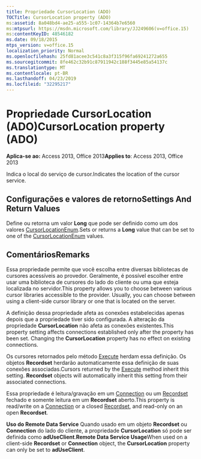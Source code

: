 ```yaml
---
title: Propriedade CursorLocation (ADO)
TOCTitle: CursorLocation property (ADO)
ms:assetid: 8a048bd4-ae25-a555-1c07-14364b7e6560
ms:mtpsurl: https://msdn.microsoft.com/library/JJ249606(v=office.15)
ms:contentKeyID: 48546182
ms.date: 09/18/2015
mtps_version: v=office.15
localization_priority: Normal
ms.openlocfilehash: 25fd81acee3c541c8a3f315f96fa69241272a655
ms.sourcegitcommit: 8fe462c32b91c87911942c188f3445e85a54137c
ms.translationtype: MT
ms.contentlocale: pt-BR
ms.lasthandoff: 04/23/2019
ms.locfileid: "32295217"
---
```

# <a name="cursorlocation-property-ado"></a><span data-ttu-id="5e189-102">Propriedade CursorLocation (ADO)</span><span class="sxs-lookup"><span data-stu-id="5e189-102">CursorLocation property (ADO)</span></span>


<span data-ttu-id="5e189-103">**Aplica-se ao:** Access 2013, Office 2013</span><span class="sxs-lookup"><span data-stu-id="5e189-103">**Applies to**: Access 2013, Office 2013</span></span>

<span data-ttu-id="5e189-104">Indica o local do serviço de cursor.</span><span class="sxs-lookup"><span data-stu-id="5e189-104">Indicates the location of the cursor service.</span></span>

## <a name="settings-and-return-values"></a><span data-ttu-id="5e189-105">Configurações e valores de retorno</span><span class="sxs-lookup"><span data-stu-id="5e189-105">Settings And Return Values</span></span>

<span data-ttu-id="5e189-106">Define ou retorna um valor **Long** que pode ser definido como um dos valores [CursorLocationEnum](cursorlocationenum.md).</span><span class="sxs-lookup"><span data-stu-id="5e189-106">Sets or returns a **Long** value that can be set to one of the [CursorLocationEnum](cursorlocationenum.md) values.</span></span>

## <a name="remarks"></a><span data-ttu-id="5e189-107">Comentários</span><span class="sxs-lookup"><span data-stu-id="5e189-107">Remarks</span></span>

<span data-ttu-id="5e189-p101">Essa propriedade permite que você escolha entre diversas bibliotecas de cursores acessíveis ao provedor. Geralmente, é possível escolher entre usar uma biblioteca de cursores do lado do cliente ou uma que esteja localizada no servidor.</span><span class="sxs-lookup"><span data-stu-id="5e189-p101">This property allows you to choose between various cursor libraries accessible to the provider. Usually, you can choose between using a client-side cursor library or one that is located on the server.</span></span>

<span data-ttu-id="5e189-p102">A definição dessa propriedade afeta as conexões estabelecidas apenas depois que a propriedade tiver sido configurada. A alteração da propriedade **CursorLocation** não afeta as conexões existentes.</span><span class="sxs-lookup"><span data-stu-id="5e189-p102">This property setting affects connections established only after the property has been set. Changing the **CursorLocation** property has no effect on existing connections.</span></span>

<span data-ttu-id="5e189-p103">Os cursores retornados pelo método [Execute](https://docs.microsoft.com/office/vba/access/concepts/miscellaneous/execute-method-ado-connection) herdam essa definição. Os objetos **Recordset** herdarão automaticamente essa definição de suas conexões associadas.</span><span class="sxs-lookup"><span data-stu-id="5e189-p103">Cursors returned by the [Execute](https://docs.microsoft.com/office/vba/access/concepts/miscellaneous/execute-method-ado-connection) method inherit this setting. **Recordset** objects will automatically inherit this setting from their associated connections.</span></span>

<span data-ttu-id="5e189-114">Essa propriedade é leitura/gravação em um [Connection](connection-object-ado.md) ou um [Recordset](recordset-object-ado.md) fechado e somente leitura em um **Recordset** aberto.</span><span class="sxs-lookup"><span data-stu-id="5e189-114">This property is read/write on a [Connection](connection-object-ado.md) or a closed [Recordset](recordset-object-ado.md), and read-only on an open **Recordset**.</span></span>

<span data-ttu-id="5e189-115">**Uso do Remote Data Service** Quando usado em um objeto **Recordset** ou **Connection** do lado do cliente, a propriedade **CursorLocation** só pode ser definida como **adUseClient**.</span><span class="sxs-lookup"><span data-stu-id="5e189-115">**Remote Data Service Usage**When used on a client-side **Recordset** or **Connection** object, the **CursorLocation** property can only be set to **adUseClient**.</span></span>

